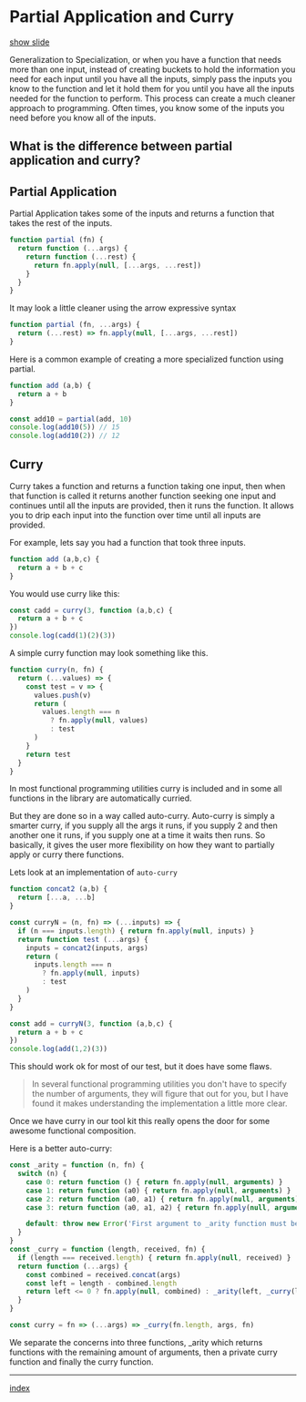 # Partial Application and Curry

<a target="\_slides" href="https://slide-img-cmpqnfsjep.now.sh?img=http://goddessgrub.com/blog/wp-content/uploads/2012/09/chicken-curry-2.jpg">show slide</a>

Generalization to Specialization, or when you have a function that needs more than one input, instead of creating buckets to hold the information you need for each input until you have all the inputs, simply pass the inputs you know to the function and let it hold them for you until you have all the inputs needed for the function to perform. This process can create a much cleaner approach to programming. Often times, you know some of the inputs you need before you know all of the inputs.

## What is the difference between partial application and curry?

## Partial Application

Partial Application takes some of the inputs and returns a function that takes the rest of the inputs.

``` js
function partial (fn) {
  return function (...args) {
    return function (...rest) {
      return fn.apply(null, [...args, ...rest])
    }
  }
}
```

It may look a little cleaner using the arrow expressive syntax

``` js
function partial (fn, ...args) {
  return (...rest) => fn.apply(null, [...args, ...rest])
}
```

Here is a common example of creating a more specialized function using partial.

``` js
function add (a,b) {
  return a + b
}

const add10 = partial(add, 10)
console.log(add10(5)) // 15
console.log(add10(2)) // 12
```

## Curry

Curry takes a function and returns a function taking one input, then when that function is called it returns another function seeking one input and continues until all the inputs are provided, then it runs the function. It allows you to drip each input into the function over time until all inputs are provided.

For example, lets say you had a function that took three inputs.

``` js
function add (a,b,c) {
  return a + b + c
}
```

You would use curry like this:

``` js
const cadd = curry(3, function (a,b,c) {
  return a + b + c
})
console.log(cadd(1)(2)(3))
```

A simple curry function may look something like this.

``` js
function curry(n, fn) {
  return (...values) => {
    const test = v => {
      values.push(v)
      return (
        values.length === n
          ? fn.apply(null, values)
          : test
      )
    }
    return test
  }
}
```

In most functional programming utilities curry is included and in some all functions in the library are automatically curried.

But they are done so in a way called auto-curry. Auto-curry is simply a smarter curry, if you supply all the args it runs, if you supply 2 and then another one it runs, if you supply one at a time it waits then runs. So basically, it gives the user more flexibility on how they want to partially apply or curry there functions.

Lets look at an implementation of `auto-curry`

``` js
function concat2 (a,b) {
  return [...a, ...b]
}

const curryN = (n, fn) => (...inputs) => {
  if (n === inputs.length) { return fn.apply(null, inputs) }
  return function test (...args) {
    inputs = concat2(inputs, args)
    return (
      inputs.length === n
        ? fn.apply(null, inputs)
        : test
    )
  }
}

const add = curryN(3, function (a,b,c) {
  return a + b + c
})
console.log(add(1,2)(3))
```

This should work ok for most of our test, but it does have some flaws.

> In several functional programming utilities you don't have to specify the number of arguments, they will figure that out for you, but I have found it makes understanding the implementation a little more clear.

Once we have curry in our tool kit this really opens the door for some awesome functional composition.

Here is a better auto-curry:

``` js
const _arity = function (n, fn) {
  switch (n) {
    case 0: return function () { return fn.apply(null, arguments) }
    case 1: return function (a0) { return fn.apply(null, arguments) }
    case 2: return function (a0, a1) { return fn.apply(null, arguments) }
    case 3: return function (a0, a1, a2) { return fn.apply(null, arguments) }

    default: throw new Error('First argument to _arity function must be a non-negative integer no greater than four')
  }
}
const _curry = function (length, received, fn) {
  if (length === received.length) { return fn.apply(null, received) }
  return function (...args) {
    const combined = received.concat(args)
    const left = length - combined.length
    return left <= 0 ? fn.apply(null, combined) : _arity(left, _curry(length, combined, fn))
  }
}

const curry = fn => (...args) => _curry(fn.length, args, fn)
```

We separate the concerns into three functions, \_arity which returns functions with the remaining amount of arguments, then a private curry function and finally the curry function.

---

[index](/)
